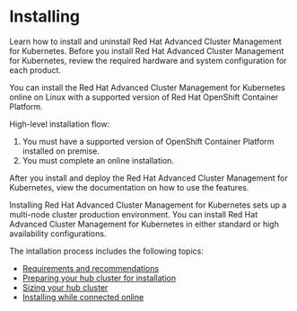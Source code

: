 # Installing

Learn how to install and uninstall Red Hat Advanced Cluster Management for Kubernetes. Before you install Red Hat Advanced Cluster Management for Kubernetes, review the required hardware and system configuration for each product.

You can install the Red Hat Advanced Cluster Management for Kubernetes online on Linux with a supported version of Red Hat OpenShift Container Platform.

High-level installation flow:

1. You must have a supported version of OpenShift Container Platform installed on premise.
2. You must complete an online installation.

After you install and deploy the Red Hat Advanced Cluster Management for Kubernetes, view the documentation on how to use the features. 

Installing Red Hat Advanced Cluster Management for Kubernetes sets up a multi-node cluster production environment. You can install Red Hat Advanced Cluster Management for Kubernetes in either standard or high availability configurations.

The intallation process includes the following topics:

- [Requirements and recommendations](install/requirements.md)
- [Preparing your hub cluster for installation](install/prep.md)
- [Sizing your hub cluster](install/plan_capacity.md)
- [Installing while connected online](install/install_connected.md)
